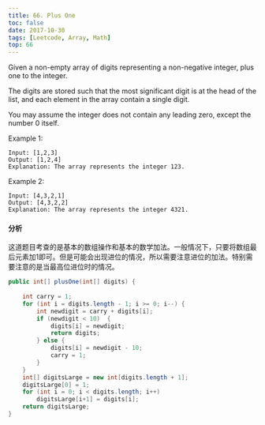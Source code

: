 ```yaml
---
title: 66. Plus One
toc: false
date: 2017-10-30
tags: [Leetcode, Array, Math]
top: 66
---
```


Given a non-empty array of digits representing a non-negative integer, plus one to the integer.

The digits are stored such that the most significant digit is at the head of the list, and each element in the array contain a single digit.

You may assume the integer does not contain any leading zero, except the number 0 itself.

Example 1:

```
Input: [1,2,3]
Output: [1,2,4]
Explanation: The array represents the integer 123.
```

Example 2:

```
Input: [4,3,2,1]
Output: [4,3,2,2]
Explanation: The array represents the integer 4321.
```


#### 分析

这道题目考查的是基本的数组操作和基本的数学加法。一般情况下，只要将数组最后元素加1即可。但是可能会出现进位的情况，所以需要注意进位的加法。特别需要注意的是当最高位进位时的情况。


```Java
public int[] plusOne(int[] digits) {
    
    int carry = 1;
    for (int i = digits.length - 1; i >= 0; i--) {
        int newdigit = carry + digits[i];
        if (newdigit < 10)  {
            digits[i] = newdigit;
            return digits;
        } else {
            digits[i] = newdigit - 10;
            carry = 1;
        }
    }
    int[] digitsLarge = new int[digits.length + 1];
    digitsLarge[0] = 1;
    for (int i = 0; i < digits.length; i++)
        digitsLarge[i+1] = digits[i];
    return digitsLarge;
}
```